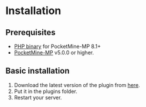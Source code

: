 # Installation

## Prerequisites
- [PHP binary](https://github.com/pmmp/PHP-Binaries/releases) for PocketMine-MP 8.1+
- [PocketMine-MP](https://github.com/pmmp/PocketMine-MP/releases) v5.0.0 or higher.

## Basic installation
1. Download the latest version of the plugin from [here](https://github.com/thebigcrafter/oh-my-pmmp/releases).
2. Put it in the plugins folder.
3. Restart your server.